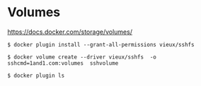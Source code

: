 # Volumes


https://docs.docker.com/storage/volumes/

```
$ docker plugin install --grant-all-permissions vieux/sshfs
```


```
$ docker volume create --driver vieux/sshfs  -o sshcmd=1and1.com:volumes  sshvolume
```


```
$ docker plugin ls
```
